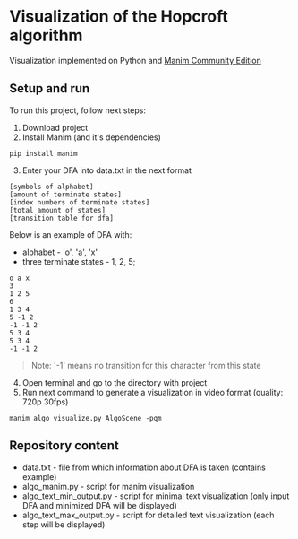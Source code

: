 # Visualization of the Hopcroft algorithm 
Visualization implemented on Python and [Manim Community Edition](https://www.manim.community/)

## **Setup and run**
To run this project, follow next steps:
1. Download project
2. Install Manim (and it's dependencies)
```
pip install manim
```
3.  Enter your DFA into data.txt in the next format
```
[symbols of alphabet]
[amount of terminate states]
[index numbers of terminate states]
[total amount of states]
[transition table for dfa]
```
Below is an example of DFA with:
  - alphabet - 'o', 'a', 'x'
  - three terminate states - 1, 2, 5;
```
o a x
3
1 2 5
6
1 3 4
5 -1 2
-1 -1 2
5 3 4
5 3 4
-1 -1 2
```
>Note: '-1' means no transition for this character from this state
4. Open terminal and go to the directory with project
5. Run next command to generate a visualization in video format (quality: 720p 30fps)
```
manim algo_visualize.py AlgoScene -pqm
```

## **Repository content**
- data.txt - file from which information about DFA is taken (contains example)
- algo_manim.py - script for manim visualization
- algo_text_min_output.py - script for minimal text visualization (only input DFA and minimized DFA will be displayed)
- algo_text_max_output.py - script for detailed text visualization (each step will be displayed)
